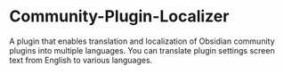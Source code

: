 # Community-Plugin-Localizer
A plugin that enables translation and localization of Obsidian community plugins into multiple languages. You can translate plugin settings screen text from English to various languages.
